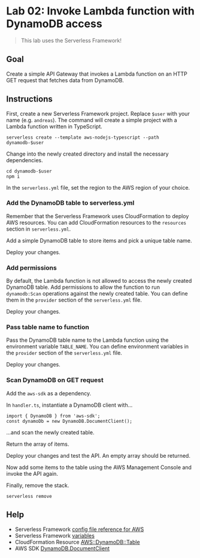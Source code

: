 # Lab 02: Invoke Lambda function with DynamoDB access

> This lab uses the Serverless Framework!

## Goal

Create a simple API Gateway that invokes a Lambda function on an HTTP GET request that fetches data from DynamoDB.

## Instructions

First, create a new Serverless Framework project. Replace `$user` with your name (e.g. `andreas`). The command will create a simple project with a Lambda function written in TypeScript.

```
serverless create --template aws-nodejs-typescript --path dynamodb-$user
```

Change into the newly created directory and install the necessary dependencies.

```
cd dynamodb-$user
npm i
```

In the `serverless.yml` file, set the region to the AWS region of your choice.

### Add the DynamoDB table to serverless.yml

Remember that the Serverless Framework uses CloudFormation to deploy AWS resources. You can add CloudFormation resources to the `resources` section in `serverless.yml`.

Add a simple DynamoDB table to store items and pick a unique table name.

Deploy your changes.

### Add permissions

By default, the Lambda function is not allowed to access the newly created DynamoDB table. Add permissions to allow the function to run `dynamodb:Scan` operations against the newly created table. You can define them in the `provider` section of the  `serverless.yml` file.

Deploy your changes.

### Pass table name to function

Pass the DynamoDB table name to the Lambda function using the environment variable `TABLE_NAME`. You can define environment variables in the `provider` section of the  `serverless.yml` file.

Deploy your changes.

### Scan DynamoDB on GET request

Add the `aws-sdk` as a dependency.

In `handler.ts`, instantiate a DynamoDB client with...

```
import { DynamoDB } from 'aws-sdk';
const dynamoDb = new DynamoDB.DocumentClient();
```

...and scan the newly created table.

Return the array of items.

Deploy your changes and test the API. An empty array should be returned.

Now add some items to the table using the AWS Management Console and invoke the API again.

Finally, remove the stack.

```
serverless remove
```

## Help

* Serverless Framework [config file reference for AWS](https://serverless.com/framework/docs/providers/aws/guide/serverless.yml/)
* Serverless Framework [variables](https://serverless.com/framework/docs/providers/aws/guide/variables/)
* CloudFormation Resource [AWS::DynamoDB::Table](https://docs.aws.amazon.com/AWSCloudFormation/latest/UserGuide/aws-resource-dynamodb-table.html)
* AWS SDK [DynamoDB.DocumentClient](https://docs.aws.amazon.com/AWSJavaScriptSDK/latest/AWS/DynamoDB/DocumentClient.html)
